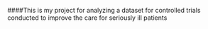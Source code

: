 ####This is my project for analyzing a dataset for controlled trials conducted to improve the care for seriously ill patients
